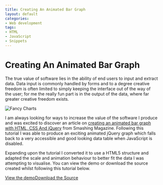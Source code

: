```yaml
---
title: Creating An Animated Bar Graph
layout: default
categories:
- Web development
tags:
- HTML
- JavaScript
- Snippets
---
```

# Creating An Animated Bar Graph

The true value of software lies in the ability of end users to input and extract data. Data input is commonly handled by forms and to a degree creative freedom is often limited to simply keeping the interface out of the way of the user; for me the really fun part is in the output of the data, where far greater creative freedom exists.

![Fancy Charts][1]

 [1]: http://www.waynemoir.com/wp-content/uploads/2011/09/fancy-charts.jpg "Fancy Charts"

I am always looking for ways to increase the value of the software I produce and was excited to discover an article on [creating an animated bar graph with HTML, CSS And jQuery][2] from Smashing Magazine. Following this tutorial I was able to produce an exciting animated jQuery graph which falls back to a very accessible and good looking data table when JavaScript is disabled. 

 [2]: http://coding.smashingmagazine.com/2011/09/23/create-an-animated-bar-graph-with-html-css-and-jquery/

Expanding upon the tutorial I converted it to use a HTML5 structure and adapted the scale and animation behaviour to better fit the data I was attempting to visualise. You can view the demo or download the source created whilst following this tutorial below.

[View the demo][3][Download the Source][4]

 [3]: http://www.waynemoir.com/wp-content/uploads/2011/09/fancy-charts/index.html
 [4]: http://www.waynemoir.com/wp-content/uploads/2011/09/fancy-charts.zip